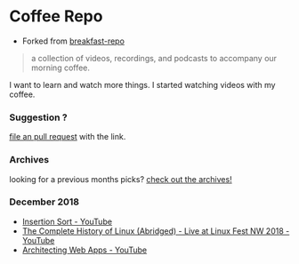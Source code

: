 # Coffee Repo #

* Forked from [breakfast-repo](https://github.com/ashleygwilliams/breakfast-repo)

> a collection of videos, recordings, and podcasts to accompany our morning coffee.

I want to learn and watch more things. I started watching videos with my coffee.

### Suggestion ?

[file an pull request](https://github.com/christopher-burke/coffee-repo/pulls) with the link.

### Archives

looking for a previous months picks? [check out the archives!](https://github.com/christopher-burke/coffee-repo/tree/coffee-repo/archives/)

### December 2018

* [Insertion Sort - YouTube](https://youtu.be/O0VbBkUvriI)
* [The Complete History of Linux (Abridged) - Live at Linux Fest NW 2018 - YouTube](https://youtu.be/UjDQtNYxtbU)
* [Architecting Web Apps - YouTube](https://youtu.be/UdpTC_pg_uA)
